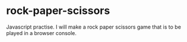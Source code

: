 # rock-paper-scissors
Javascript practise. I will make a rock paper scissors game that is to be played in a browser console.